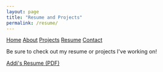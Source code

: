 ```yaml
---
layout: page
title: "Resume and Projects"
permalink: /resume/
---
```

<link rel="stylesheet" href="/style.css">


<nav>
  <a href="/">Home</a>
  <a href="/about/">About</a>
  <a href="/projects/">Projects</a>
  <a href="/resume.pdf">Resume</a>
  <a href="/contact/">Contact</a>
</nav>


Be sure to check out my resume or projects I've working on!

[Addi's Resume (PDF)](/resume.pdf) 
